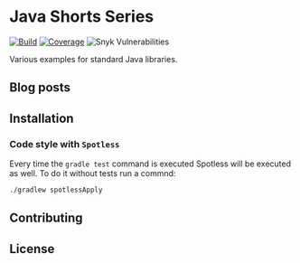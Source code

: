 # Java Shorts Series
[![Build](https://github.com/wkrzywiec/java-series/actions/workflows/main-and-pr.yaml/badge.svg)](https://github.com/wkrzywiec/java-series/actions/workflows/main-and-pr.yaml) [![Coverage](https://sonarcloud.io/api/project_badges/measure?project=wkrzywiec_java-series&metric=coverage)](https://sonarcloud.io/summary/new_code?id=wkrzywiec_java-series) ![Snyk Vulnerabilities](https://snyk.io/test/github/wkrzywiec/java-series/badge.svg)

Various examples for standard Java libraries.  

## Blog posts

## Installation

### Code style with `Spotless`

Every time the `gradle test` command is executed Spotless will be executed as well. To do it without tests run a commnd:

```bash
./gradlew spotlessApply
```

## Contributing

## License
